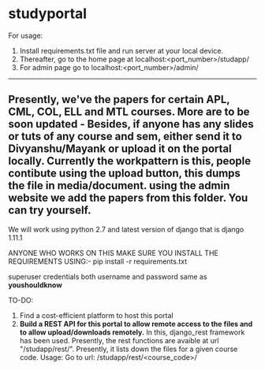 # studyportal

For usage: 
1. Install requirements.txt file and run server at your local device. 
2. Thereafter, go to the home page at localhost:<port_number>/studapp/
3. For admin page go to localhost:<port_number>/admin/

-------------------------------------------------------------------------------------------------------------------------------------------
Presently, we've the papers for certain APL, CML, COL, ELL and MTL courses. More are to be soon updated - Besides, if anyone has any slides or tuts of any course and sem, either send it to Divyanshu/Mayank or upload it on the portal locally. Currently the workpattern is this, people contibute using the upload button, this dumps the file in media/document. using the admin website we add the papers from this folder. You can try yourself.
-------------------------------------------------------------------------------------------------------------------------------------------
We will work using python 2.7
and latest version of django that is django 1.11.1

ANYONE WHO WORKS ON THIS MAKE SURE YOU INSTALL THE REQUIREMENTS USING:-
pip install -r requirements.txt

superuser credentials
both username and password same as **youshouldknow**

TO-DO:
1. Find a cost-efficient platform to host this portal
2. **Build a REST API for this portal to allow remote access to the files and to allow upload/downloads remotely.** 
    In this, django_rest framework has been used. Presently, the rest functions are avaible at url "/studapp/rest/". Presently, it lists down the files for a given course code. Usage: 
    Go to url: /studapp/rest/<course_code>/
